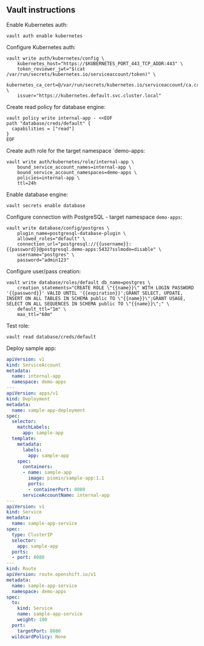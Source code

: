 ## Vault instructions

Enable Kubernetes auth:
```shell
vault auth enable kubernetes
```

Configure Kubernetes auth:
```shell
vault write auth/kubernetes/config \
    kubernetes_host="https://$KUBERNETES_PORT_443_TCP_ADDR:443" \
    token_reviewer_jwt="$(cat /var/run/secrets/kubernetes.io/serviceaccount/token)" \
    kubernetes_ca_cert=@/var/run/secrets/kubernetes.io/serviceaccount/ca.crt \
    issuer="https://kubernetes.default.svc.cluster.local"
```

Create read policy for database engine:
```shell
vault policy write internal-app - <<EOF
path "database/creds/default" {
  capabilities = ["read"]
}
EOF
```

Create auth role for the target namespace `demo-apps:
```shell
vault write auth/kubernetes/role/internal-app \
    bound_service_account_names=internal-app \
    bound_service_account_namespaces=demo-apps \
    policies=internal-app \
    ttl=24h
```

Enable database engine:
```shell
vault secrets enable database
```

Configure connection with PostgreSQL - target namespace `demo-apps`:
```shell
vault write database/config/postgres \
    plugin_name=postgresql-database-plugin \
    allowed_roles="default" \
    connection_url="postgresql://{{username}}:{{password}}@postgresql.demo-apps:5432?sslmode=disable" \
    username="postgres" \
    password="admin123"
```

Configure user/pass creation:
```shell
vault write database/roles/default db_name=postgres \
    creation_statements="CREATE ROLE \"{{name}}\" WITH LOGIN PASSWORD '{{password}}' VALID UNTIL '{{expiration}}';GRANT SELECT, UPDATE, INSERT ON ALL TABLES IN SCHEMA public TO \"{{name}}\";GRANT USAGE,  SELECT ON ALL SEQUENCES IN SCHEMA public TO \"{{name}}\";" \
    default_ttl="1m" \
    max_ttl="60m"
```

Test role:
```shell
vault read database/creds/default
```

Deploy sample app:
```yaml
apiVersion: v1
kind: ServiceAccount
metadata:
  name: internal-app
  namespace: demo-apps
---
apiVersion: apps/v1
kind: Deployment
metadata:
  name: sample-app-deployment
spec:
  selector:
    matchLabels:
      app: sample-app
  template:
    metadata:
      labels:
        app: sample-app
    spec:
      containers:
      - name: sample-app
        image: piomin/sample-app:1.1
        ports:
        - containerPort: 8080
      serviceAccountName: internal-app
---
apiVersion: v1
kind: Service
metadata:
  name: sample-app-service
spec:
  type: ClusterIP
  selector:
    app: sample-app
  ports:
  - port: 8080
---
kind: Route
apiVersion: route.openshift.io/v1
metadata:
  name: sample-app-service
  namespace: demo-apps
spec:
  to:
    kind: Service
    name: sample-app-service
    weight: 100
  port:
    targetPort: 8080
  wildcardPolicy: None
```